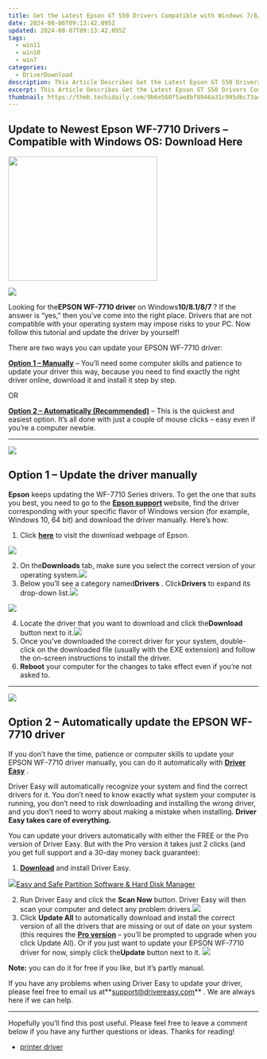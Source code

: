 ```yaml
---
title: Get the Latest Epson GT S50 Drivers Compatible with Windows 7/8/10 - Free Download
date: 2024-08-06T09:13:42.095Z
updated: 2024-08-07T09:13:42.095Z
tags:
  - win11
  - win10
  - win7
categories:
  - DriverDownload
description: This Article Describes Get the Latest Epson GT S50 Drivers Compatible with Windows 7/8/10 - Free Download
excerpt: This Article Describes Get the Latest Epson GT S50 Drivers Compatible with Windows 7/8/10 - Free Download
thumbnail: https://thmb.techidaily.com/9b6e560f5ae8bf8946a31c995d6c73a4779b962b2219e90738423fb3fbbee898.jpg
---
```


## Update to Newest Epson WF-7710 Drivers – Compatible with Windows OS: Download Here

<!-- affiliate ads begin -->
<a href="https://dhgate.sjv.io/c/5597632/1678785/12108" target="_top" id="1678785"><img src="//a.impactradius-go.com/display-ad/12108-1678785" border="0" alt="" width="300" height="250"/></a>
<!-- affiliate ads end -->
![](https://images.drivereasy.com/wp-content/uploads/2019/07/image-439.png)

 Looking for the**EPSON WF-7710 driver** on Windows**10/8.1/8/7** ? If the answer is “yes,” then you’ve come into the right place. Drivers that are not compatible with your operating system may impose risks to your PC. Now follow this tutorial and update the driver by yourself!

There are two ways you can update your EPSON WF-7710 driver:

**[Option 1 – Manually](https://tools.techidaily.com/drivereasy/download/)**  – You’ll need some computer skills and patience to update your driver this way, because you need to find exactly the right driver online, download it and install it step by step.  

 OR  

**[Option 2 – Automatically (Recommended)](https://www.drivereasy.com/knowledge/download-epson-wf-7710-drivers-on-windows-10-8-1-8-7/#option2)**  – This is the quickest and easiest option. It’s all done with just a couple of mouse clicks – easy even if you’re a computer newbie.

---

<!-- affiliate ads begin -->
<a href="https://store.nero.com/order/checkout.php?PRODS=42570605&QTY=1&AFFILIATE=108875&CART=1"><img src="http://cdnwww.nero.com/nero-com-wAssets/img/banners/2023/usbXcopy/Nero_USB_x_copy_Screen_2.png" border="0"></a>
<!-- affiliate ads end -->
## Option 1 – Update the driver manually

**Epson** keeps updating the WF-7710 Series drivers. To get the one that suits you best, you need to go to the **[](https://support.hp.com/us-en) [Epson support](https://epson.com/Support/Printers/All-In-Ones/WorkForce-Series/Epson-WorkForce-WF-7710/s/SPT%5FC11CG36201?review-filter=Windows+10+32-bit) [](https://support.hp.com/us-en)**  website, find the driver corresponding with your specific flavor of Windows version (for example, Windows 10, 64 bit) and download the driver manually. Here’s how:

1. Click **[here](https://epson.com/Support/Printers/All-In-Ones/WorkForce-Series/Epson-WorkForce-WF-7710/s/SPT%5FC11CG36201?review-filter=Windows+10+32-bit)**  to visit the download webpage of Epson.
<!-- affiliate ads begin -->
<a href="https://store.nero.com/order/checkout.php?PRODS=42296740&QTY=1&AFFILIATE=108875&CART=1"><img src="https://www.nero.com/nero-com-wAssets/img/banners/2023/biu/Nero_BackItUp_Screen_2.webp" border="0"></a>
<!-- affiliate ads end -->
2. On the**Downloads** tab, make sure you select the correct version of your operating system.![](https://images.drivereasy.com/wp-content/uploads/2019/07/image-440.png)
3. Below you’ll see a category named**Drivers** . Click**Drivers** to expand its drop-down list.![](https://images.drivereasy.com/wp-content/uploads/2019/07/image-441.png)
<!-- affiliate ads begin -->
<a href="https://shop.systoolsgroup.com/affiliate.php?ACCOUNT=SYSTOOBY&AFFILIATE=108875&PATH=https%3A%2F%2Fwww.systoolsgroup.com%3FAFFILIATE%3D108875%26RESOURCE%3D%2BSysTools%2BPDF%2BUnlocker"><img src="https://www.systoolsgroup.com/box/pdf-unlocker.png" border="0"></a>
<!-- affiliate ads end -->
4. Locate the driver that you want to download and click the**Download** button next to it.![](https://images.drivereasy.com/wp-content/uploads/2019/07/image-442.png)
5. Once you’ve downloaded the correct driver for your system, double-click on the downloaded file (usually with the EXE extension) and follow the on-screen instructions to install the driver.
6. **Reboot** your computer for the changes to take effect even if you’re not asked to.

---

<!-- affiliate ads begin -->
<a href="https://store.massmailsoftware.com/order/checkout.php?PRODS=1095219&QTY=1&AFFILIATE=108875&CART=1"><img src="https://secure.avangate.com/images/merchant/dc87c13749315c7217cdc4ac692e704c/banera_for_partners-20_%281%29.jpg" border="0"></a>
<!-- affiliate ads end -->
## Option 2 – Automatically update the EPSON WF-7710 driver

 If you don’t have the time, patience or computer skills to update your EPSON WF-7710 driver manually, you can do it automatically with **[Driver Easy](https://tools.techidaily.com/drivereasy/download/)**  .

 Driver Easy will automatically recognize your system and find the correct drivers for it. You don’t need to know exactly what system your computer is running, you don’t need to risk downloading and installing the wrong driver, and you don’t need to worry about making a mistake when installing. **Driver Easy takes care of everything.**

 You can update your drivers automatically with either the FREE or the Pro version of Driver Easy. But with the Pro version it takes just 2 clicks (and you get full support and a 30-day money back guarantee):

1. **[Download](https://tools.techidaily.com/drivereasy/download/)**  and install Driver Easy.
<!-- affiliate ads begin -->
<a href="https://secure.2checkout.com/order/checkout.php?PRODS=22741618&QTY=1&AFFILIATE=108875&CART=1"><img src="https://www.diskpart.com/resource/images/index/dp-index-img-banner-people@2x.png" border="0">Easy and Safe Partition Software & Hard Disk Manager</a>
<!-- affiliate ads end -->
2. Run Driver Easy and click the **Scan Now** button. Driver Easy will then scan your computer and detect any problem drivers.![](https://images.drivereasy.com/wp-content/uploads/2019/07/image-444.png)
3. Click **Update All** to automatically download and install the correct version of all the drivers that are missing or out of date on your system (this requires the **[Pro version](https://tools.techidaily.com/drivereasy/download/)**  – you’ll be prompted to upgrade when you click Update All). Or if you just want to update your EPSON WF-7710 driver for now, simply click the**Update**  button next to it. ![](https://images.drivereasy.com/wp-content/uploads/2019/07/image-443.png)

**Note:** you can do it for free if you like, but it’s partly manual.

 If you have any problems when using Driver Easy to update your driver, please feel free to email us at**<support@drivereasy.com>** . We are always here if we can help.

---

 Hopefully you’ll find this post useful. Please feel free to leave a comment below if you have any further questions or ideas. Thanks for reading!

* [printer driver](https://tools.techidaily.com/drivereasy/download/)

<ins class="adsbygoogle"
     style="display:block"
     data-ad-format="autorelaxed"
     data-ad-client="ca-pub-7571918770474297"
     data-ad-slot="1223367746"></ins>



<ins class="adsbygoogle"
     style="display:block"
     data-ad-client="ca-pub-7571918770474297"
     data-ad-slot="8358498916"
     data-ad-format="auto"
     data-full-width-responsive="true"></ins>
